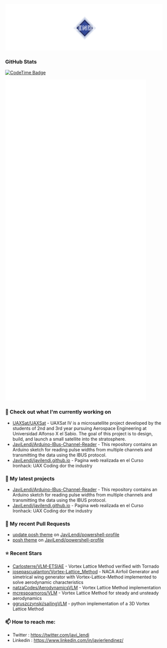 <p align="center"><img src="https://github.com/JaviLendi/JaviLendi/blob/8b092c87149dd909d30b5835611e526b4a3b976d/logo.png" /></p>

### GitHub Stats

[![CodeTime Badge](https://img.shields.io/endpoint?style=for-the-badge&color=222&url=https%3A%2F%2Fapi.codetime.dev%2Fshield%3Fid%3D25485%26project%3D%26in=0)](https://codetime.dev)

<p align="left"><img src="https://raw.githubusercontent.com/JaviLendi/JaviLendi/main/github-metrics.svg" /></p>

### 👷 Check out what I'm currently working on

- [UAXSat/UAXSat](https://github.com/UAXSat/UAXSat) - UAXSat IV is a microsatellite project developed by the students of 2nd and 3rd year pursuing Aerospace Engineering at Universidad Alfonso X el Sabio. The goal of this project is to design, build, and launch a small satellite into the stratosphere.
- [JaviLendi/Arduino-IBus-Channel-Reader](https://github.com/JaviLendi/Arduino-IBus-Channel-Reader) - This repository contains an Arduino sketch for reading pulse widths from multiple channels and transmitting the data using the IBUS protocol. 
- [JaviLendi/javilendi.github.io](https://github.com/JaviLendi/javilendi.github.io) - Pagina web realizada en el Curso Ironhack: UAX Coding dor the industry
### 🌱 My latest projects

- [JaviLendi/Arduino-IBus-Channel-Reader](https://github.com/JaviLendi/Arduino-IBus-Channel-Reader) - This repository contains an Arduino sketch for reading pulse widths from multiple channels and transmitting the data using the IBUS protocol. 
- [JaviLendi/javilendi.github.io](https://github.com/JaviLendi/javilendi.github.io) - Pagina web realizada en el Curso Ironhack: UAX Coding dor the industry
### 🔨 My recent Pull Requests

- [update posh theme](https://github.com/JaviLendi/powershell-profile/pull/6) on [JaviLendi/powershell-profile](https://github.com/JaviLendi/powershell-profile)
- [posh theme](https://github.com/JaviLendi/powershell-profile/pull/5) on [JaviLendi/powershell-profile](https://github.com/JaviLendi/powershell-profile)
### ⭐ Recent Stars

- [Carlosterre/VLM-ETSIAE](https://github.com/Carlosterre/VLM-ETSIAE) - Vortex Lattice Method verified with Tornado
- [josepascualanton/Vortex-Lattice_Method](https://github.com/josepascualanton/Vortex-Lattice_Method) - NACA Airfoil Generator and simetrical wing generator with Vortex-Lattice-Method implemented to solve aerodynamic characteristics
- [natzaCodes/AerodynamicsVLM](https://github.com/natzaCodes/AerodynamicsVLM) - Vortex Lattice Method implementation
- [mcrespoamoros/VLM](https://github.com/mcrespoamoros/VLM) - Vortex Lattice Method for steady and unsteady aerodynamics
- [ggruszczynski/sailingVLM](https://github.com/ggruszczynski/sailingVLM) - python implementation of a 3D Vortex Lattice Method
### 📫 How to reach me:
  - Twitter   : <https://twitter.com/javi_lendi>
  - Linkedin   : <https://www.linkedin.com/in/javierlendinez/>
